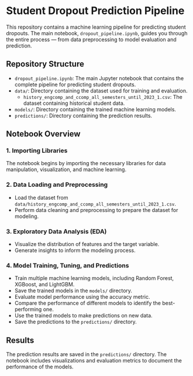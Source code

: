 # Student Dropout Prediction Pipeline

This repository contains a machine learning pipeline for predicting student dropouts. The main notebook, `dropout_pipeline.ipynb`, guides you through the entire process — from data preprocessing to model evaluation and prediction.


## Repository Structure

- `dropout_pipeline.ipynb`: The main Jupyter notebook that contains the complete pipeline for predicting student dropouts.
- `data/`: Directory containing the dataset used for training and evaluation.
  - `history_engcomp_and_ccomp_all_semesters_until_2023_1.csv`: The dataset containing historical student data.
- `models/`: Directory containing the trained machine learning models.
- `predictions/`: Directory containing the prediction results.


## Notebook Overview

### 1. Importing Libraries

The notebook begins by importing the necessary libraries for data manipulation, visualization, and machine learning.

### 2. Data Loading and Preprocessing

- Load the dataset from `data/history_engcomp_and_ccomp_all_semesters_until_2023_1.csv`.
- Perform data cleaning and preprocessing to prepare the dataset for modeling.

### 3. Exploratory Data Analysis (EDA)

- Visualize the distribution of features and the target variable.
- Generate insights to inform the modeling process.

### 4. Model Training, Tuning, and Predictions

- Train multiple machine learning models, including Random Forest, XGBoost, and LightGBM.
- Save the trained models in the `models/` directory.
- Evaluate model performance using the accuracy metric.
- Compare the performance of different models to identify the best-performing one.
- Use the trained models to make predictions on new data.
- Save the predictions to the `predictions/` directory.

## Results

The prediction results are saved in the `predictions/` directory. The notebook includes visualizations and evaluation metrics to document the performance of the models.
